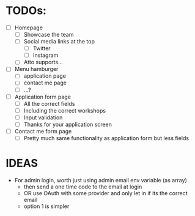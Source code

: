 # TODOs:
- [ ] Homepage
    - [ ] Showcase the team
    - [ ] Social media links at the top
        - [ ] Twitter
        - [ ] Instagram
    - [ ] Atto supports...
- [ ] Menu hamburger
    - [ ] application page
    - [ ] contact me page
    - [ ] ...?
- [ ] Application form page
    - [ ] All the correct fields
    - [ ] Including the correct workshops
    - [ ] Input validation
    - [ ] Thanks for your application screen
- [ ] Contact me form page
    - [ ] Pretty much same functionality as application form but less fields

# IDEAS
- For admin login, worth just using admin email env variable (as array)
    - then send a one time code to the email at login
    - OR use OAuth with some provider and only let in if its the correct email
    - option 1 is simpler
